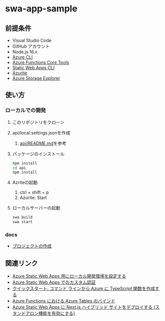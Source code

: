 # swa-app-sample

## 前提条件

- Visual Studio Code
- GitHub アカウント
- Node.js 16.x
- [Azure CLI](https://learn.microsoft.com/ja-jp/cli/azure/)
- [Azure Functions Core Tools](https://learn.microsoft.com/ja-jp/azure/azure-functions/functions-core-tools-reference?tabs=v2)
- [Static Web Apps CLI](https://azure.github.io/static-web-apps-cli/)
- [Azurite](https://learn.microsoft.com/ja-jp/azure/storage/common/storage-use-azurite?toc=%2Fazure%2Fstorage%2Fblobs%2Ftoc.json&bc=%2Fazure%2Fstorage%2Fblobs%2Fbreadcrumb%2Ftoc.json&tabs=visual-studio-code)
- [Azure Storage Explorer](https://azure.microsoft.com/ja-jp/products/storage/storage-explorer/)

## 使い方

### ローカルでの開発

1. このリポジトリをクローン
2. api/local.settings.jsonを作成
   1. [api/README.md](./api/README.md)を参考
3. パッケージのインストール

    ```bash
    npm install
    cd api
    npm install
    ```

4. Azriteの起動
   1. ctrl + shift + p
   2. Azurite: Start
5. ローカルサーバーの起動

    ```bash
    swa build
    swa start
    ```

### docs

- [プロジェクトの作成](./docs/MakeProject.md)

## 関連リンク

- [Azure Static Web Apps 用にローカル開発環境を設定する](https://learn.microsoft.com/ja-jp/azure/static-web-apps/local-development)
- [Azure Static Web Apps でのカスタム認証](https://learn.microsoft.com/ja-jp/azure/static-web-apps/authentication-custom?tabs=aad%2Cinvitations)
- [クイックスタート: コマンド ラインから Azure に TypeScript 関数を作成する](https://learn.microsoft.com/ja-jp/azure/azure-functions/create-first-function-cli-typescript?tabs=macos%2Cazure-cli%2Cbrowser&pivots=nodejs-model-v3)
- [Azure Functions における Azure Tables のバインド](https://learn.microsoft.com/ja-jp/azure/azure-functions/functions-bindings-storage-table?tabs=in-process%2Ctable-api%2Cextensionv3&pivots=programming-language-javascript)
- [Azure Static Web Apps に Next.js ハイブリッド サイトをデプロイする (スタンドアロン機能を有効にする)](https://learn.microsoft.com/ja-jp/azure/static-web-apps/deploy-nextjs-hybrid#enable-standalone-feature)
